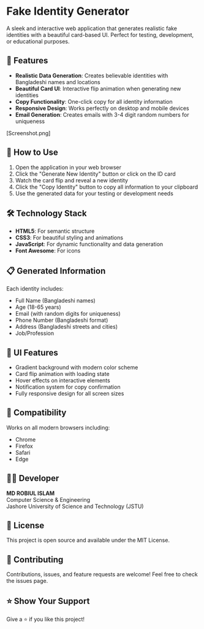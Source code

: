# Fake Identity Generator

A sleek and interactive web application that generates realistic fake identities with a beautiful card-based UI. Perfect for testing, development, or educational purposes.

## 🌟 Features

- **Realistic Data Generation**: Creates believable identities with Bangladeshi names and locations
- **Beautiful Card UI**: Interactive flip animation when generating new identities
- **Copy Functionality**: One-click copy for all identity information
- **Responsive Design**: Works perfectly on desktop and mobile devices
- **Email Generation**: Creates emails with 3-4 digit random numbers for uniqueness

  
[Screenshot.png]
## 🚀 How to Use

1. Open the application in your web browser
2. Click the "Generate New Identity" button or click on the ID card
3. Watch the card flip and reveal a new identity
4. Click the "Copy Identity" button to copy all information to your clipboard
5. Use the generated data for your testing or development needs

## 🛠️ Technology Stack

- **HTML5**: For semantic structure
- **CSS3**: For beautiful styling and animations
- **JavaScript**: For dynamic functionality and data generation
- **Font Awesome**: For icons

## 📋 Generated Information

Each identity includes:
- Full Name (Bangladeshi names)
- Age (18-65 years)
- Email (with random digits for uniqueness)
- Phone Number (Bangladeshi format)
- Address (Bangladeshi streets and cities)
- Job/Profession

## 🎨 UI Features

- Gradient background with modern color scheme
- Card flip animation with loading state
- Hover effects on interactive elements
- Notification system for copy confirmation
- Fully responsive design for all screen sizes

## 📱 Compatibility

Works on all modern browsers including:
- Chrome
- Firefox
- Safari
- Edge

## 👨‍💻 Developer

**MD ROBIUL ISLAM**  
Computer Science & Engineering  
Jashore University of Science and Technology (JSTU)

## 📄 License

This project is open source and available under the MIT License.

## 🤝 Contributing

Contributions, issues, and feature requests are welcome! Feel free to check the issues page.

## ⭐ Show Your Support

Give a ⭐️ if you like this project!
